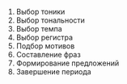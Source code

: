 1.  Выбор тоники
2.  Выбор тональности
3.  Выбор темпа
4.  Выбор регистра
5.  Подбор мотивов
6.  Составление фраз
7.  Формирование предложений
8.  Завершение периода